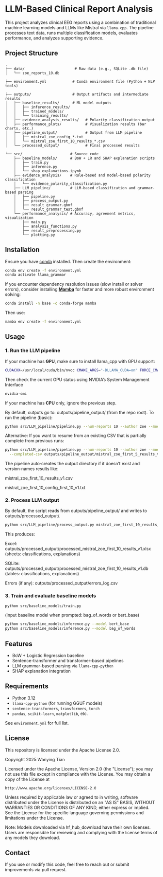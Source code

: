 # LLM-Based Clinical Report Analysis

This project analyzes clinical EEG reports using a combination of traditional machine learning models and LLMs like Mistral via `llama.cpp`. The pipeline processes text data, runs multiple classification models, evaluates performance, and analyzes supporting evidence.

## Project Structure

```
.
├── data/                       # Raw data (e.g., SQLite .db file)
│   └── zoe_reports_10.db

├── environment.yml            # Conda environment file (Python + NLP tools)

├── outputs/                   # Output artifacts and intermediate results
│   ├── baseline_results/      # ML model outputs
│   │   ├── inference_results/
│   │   ├── trained_models/
│   │   └── training_results/
│   ├── evidence_analysis_results/   # Polarity classification output
│   ├── performance_plots/           # Visualization results (bar charts, etc.)
│   ├── pipeline_output/             # Output from LLM pipeline
│   │   ├── mistral_zoe_config_*.txt
│   │   └── mistral_zoe_first_10_results_*.csv
│   └── processed_output/            # Final processed results

└── src/                      # Source code
    ├── baseline_models/      # BoW + LR and SHAP explanation scripts
    │   ├── train.py
    │   ├── inference.py
    │   └── shap_explanations.ipynb
    ├── evidence_analysis/    # Rule-based and model-based polarity classification
    │   └── evidence_polarity_classification.py
    ├── LLM_pipeline/         # LLM-based classification and grammar-based parsing
    │   ├── pipeline.py
    │   ├── process_output.py
    │   ├── result_grammar.gbnf
    │   └── result_grammar_test.gbnf
    └── performance_analysis/ # Accuracy, agreement metrics, visualization
        ├── main.py
        ├── analysis_functions.py
        ├── result_preprocessing.py
        └── plotting.py
```

## Installation

Ensure you have [conda](https://docs.conda.io/en/latest/) installed. Then create the environment:

```bash
conda env create -f environment.yml
conda activate llama_grammar
```

If you encounter dependency resolution issues (slow install or solver errors), consider installing [**Mamba**](https://mamba.readthedocs.io/en/latest/installation.html) for faster and more robust environment solving:

```bash
conda install -n base -c conda-forge mamba
```

Then use:

```bash
mamba env create -f environment.yml
```

## Usage

### 1. Run the LLM pipeline

If your machine has **GPU**, make sure to install llama_cpp with GPU support:
```bash
CUDACXX=/usr/local/cuda/bin/nvcc CMAKE_ARGS="-DLLAMA_CUDA=on" FORCE_CMAKE=1 pip install llama-cpp-python
```
Then check the current GPU status using NVIDIA’s System Management Interface
```bash
nvidia-smi
```
If your machine has **CPU** only, ignore the previous step.

By default, outputs go to: outputs/pipeline_output/ (from the repo root).
To run the pipeline (basic):
```bash
python src/LLM_pipeline/pipeline.py --num-reports 10 --author zoe --model mistral 
```

Alternative: If you want to resume from an existing CSV that is partially complete from previous runs:
```bash
python src/LLM_pipeline/pipeline.py --num-reports 10 --author zoe --model mistral \
  --completed-csv outputs/pipeline_output/mistral_zoe_first_5_results_v1.csv
```

The pipeline auto‑creates the output directory if it doesn’t exist and version‑names results like:

mistral_zoe_first_10_results_v1.csv

mistral_zoe_first_10_config_first_10_v1.txt

### 2. Process LLM output
By default, the script reads from outputs/pipeline_output/ and writes to outputs/processed_output/.
```bash
python src/LLM_pipeline/process_output.py mistral_zoe_first_10_results_v1.csv
```
This produces:

Excel: outputs/processed_output/processed_mistral_zoe_first_10_results_v1.xlsx
(sheets: classifications, explanations)

SQLite: outputs/processed_output/processed_mistral_zoe_first_10_results_v1.db
(tables: classifications, explanations)

Errors (if any): outputs/processed_output/errors_log.csv


### 3. Train and evaluate baseline models
```bash
python src/baseline_models/train.py
```
(input baseline model when prompted: bag_of_words or bert_base)

```bash
python src/baseline_models/inference.py --model bert_base
python src/baseline_models/inference.py --model bag_of_words
```

<!-- ### 4. Analyze evidence polarity
```bash
python src/evidence_analysis/evidence_polarity_classification.py
```

### 5. Generate plots and evaluation results
```bash
python src/performance_analysis/main.py
``` -->

## Features

- BoW + Logistic Regression baseline
- Sentence-transformer and transformer-based pipelines
- LLM grammar-based parsing via `llama-cpp-python`
- SHAP explanation integration
<!-- - Rule-based and model-based evidence polarity classification
- Performance visualization -->

## Requirements

- Python 3.12
- `llama-cpp-python` (for running GGUF models)
- `sentence-transformers`, `transformers`, `torch`
- `pandas`, `scikit-learn`, `matplotlib`, etc.

See `environment.yml` for full list.


## License
This repository is licensed under the Apache License 2.0.

Copyright 2025 Wanying Tian

Licensed under the Apache License, Version 2.0 (the "License");
you may not use this file except in compliance with the License.
You may obtain a copy of the License at

    http://www.apache.org/licenses/LICENSE-2.0

Unless required by applicable law or agreed to in writing, software
distributed under the License is distributed on an "AS IS" BASIS,
WITHOUT WARRANTIES OR CONDITIONS OF ANY KIND, either express or implied.
See the License for the specific language governing permissions and
limitations under the License.

Note: Models downloaded via hf_hub_download have their own licenses. Users are responsible for reviewing and complying with the license terms of any models they download.

## Contact

If you use or modify this code, feel free to reach out or submit improvements via pull request.

